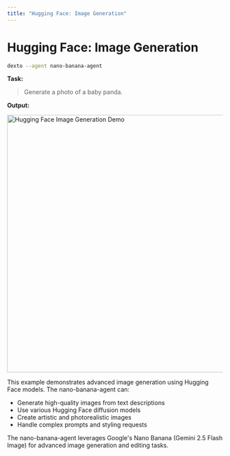 ```yaml
---
title: "Hugging Face: Image Generation"
---
```


# Hugging Face: Image Generation

```bash
dexto --agent nano-banana-agent
```

**Task:**
> Generate a photo of a baby panda.

**Output:**

<img src="https://github.com/user-attachments/assets/570cbd3a-6990-43c5-b355-2b549a4ee6b3" alt="Hugging Face Image Generation Demo" width="600"/>

This example demonstrates advanced image generation using Hugging Face models. The nano-banana-agent can:

- Generate high-quality images from text descriptions
- Use various Hugging Face diffusion models
- Create artistic and photorealistic images
- Handle complex prompts and styling requests

The nano-banana-agent leverages Google's Nano Banana (Gemini 2.5 Flash Image) for advanced image generation and editing tasks.